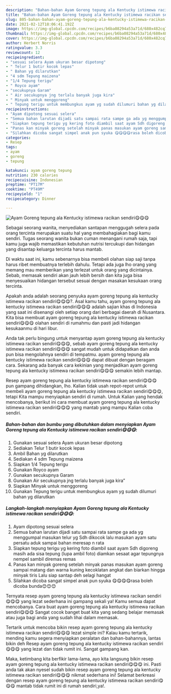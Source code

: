 ```yaml
---
description: "Bahan-bahan Ayam Goreng tepung ala Kentucky istimewa racikan sendiri😋😋😋 yang enak dan Mudah Dibuat"
title: "Bahan-bahan Ayam Goreng tepung ala Kentucky istimewa racikan sendiri😋😋😋 yang enak dan Mudah Dibuat"
slug: 805-bahan-bahan-ayam-goreng-tepung-ala-kentucky-istimewa-racikan-sendiri-yang-enak-dan-mudah-dibuat
date: 2021-02-12T18:06:41.192Z
image: https://img-global.cpcdn.com/recipes/b6ba08294a53a71d/680x482cq70/ayam-goreng-tepung-ala-kentucky-istimewa-racikan-sendiri😋😋😋-foto-resep-utama.jpg
thumbnail: https://img-global.cpcdn.com/recipes/b6ba08294a53a71d/680x482cq70/ayam-goreng-tepung-ala-kentucky-istimewa-racikan-sendiri😋😋😋-foto-resep-utama.jpg
cover: https://img-global.cpcdn.com/recipes/b6ba08294a53a71d/680x482cq70/ayam-goreng-tepung-ala-kentucky-istimewa-racikan-sendiri😋😋😋-foto-resep-utama.jpg
author: Herbert Norris
ratingvalue: 3.3
reviewcount: 12
recipeingredient:
- "sesuai selera Ayam ukuran besar dipotong"
- " Telur 1 butir kocok lepas"
- " Bahan yg dilarutkan"
- "4 sdm Tepung maizena"
- "1/4 Tepung terigu"
- " Royco ayam"
- "secukupnya Garam"
- " Air secukupnya jng terlalu banyak juga kira"
- " Minyak untuk menggoreng"
- " Tepung terigu untuk membungkus ayam yg sudah dilumuri bahan yg dilarutkan"
recipeinstructions:
- "Ayam dipotong sesuai selera"
- "Semua bahan larutan dijadi satu sampai rata sampe ga ada yg menggumpal masukan telur yg Sdh dikocok lalu masukan ayam satu persatu aduk sampai bahan meresap n rata"
- "Siapkan tepung terigu yg kering foto diambil saat ayam Sdh digoreng masih ada sisa tepung (lupa ambil foto) diamkan sesaat agar tepungnya nempel sambil diremas remas"
- "Panas kan minyak goreng setelah minyak panas masukan ayam goreng sampai matang dan warna kuning kecoklatan angkat dan biarkan hingga minyak tiris Lalu siap santap deh selagi hangat"
- "Silahkan dicoba sangat simpel anak pun syuka 😋😋😋😋rasa boleh dicoba bunda😊😊😊"
categories:
- Resep
tags:
- ayam
- goreng
- tepung

katakunci: ayam goreng tepung 
nutrition: 230 calories
recipecuisine: Indonesian
preptime: "PT17M"
cooktime: "PT49M"
recipeyield: "1"
recipecategory: Dinner

---
```



![Ayam Goreng tepung ala Kentucky istimewa racikan sendiri😋😋😋](https://img-global.cpcdn.com/recipes/b6ba08294a53a71d/680x482cq70/ayam-goreng-tepung-ala-kentucky-istimewa-racikan-sendiri😋😋😋-foto-resep-utama.jpg)

Sebagai seorang wanita, menyediakan santapan menggugah selera pada orang tercinta merupakan suatu hal yang membahagiakan bagi kamu sendiri. Tugas seorang  wanita bukan cuman menangani rumah saja, tapi kamu juga wajib memastikan kebutuhan nutrisi tercukupi dan hidangan yang disantap keluarga tercinta harus mantab.

Di waktu  saat ini, kamu sebenarnya bisa membeli olahan siap saji tanpa harus ribet membuatnya terlebih dahulu. Tetapi ada juga lho orang yang memang mau memberikan yang terlezat untuk orang yang dicintainya. Sebab, memasak sendiri akan jauh lebih bersih dan kita juga bisa menyesuaikan hidangan tersebut sesuai dengan masakan kesukaan orang tercinta. 



Apakah anda adalah seorang penyuka ayam goreng tepung ala kentucky istimewa racikan sendiri😋😋😋?. Asal kamu tahu, ayam goreng tepung ala kentucky istimewa racikan sendiri😋😋😋 adalah sajian khas di Indonesia yang saat ini disenangi oleh setiap orang dari berbagai daerah di Nusantara. Kita bisa membuat ayam goreng tepung ala kentucky istimewa racikan sendiri😋😋😋 olahan sendiri di rumahmu dan pasti jadi hidangan kesukaanmu di hari libur.

Anda tak perlu bingung untuk menyantap ayam goreng tepung ala kentucky istimewa racikan sendiri😋😋😋, sebab ayam goreng tepung ala kentucky istimewa racikan sendiri😋😋😋 sangat mudah untuk didapatkan dan anda pun bisa mengolahnya sendiri di tempatmu. ayam goreng tepung ala kentucky istimewa racikan sendiri😋😋😋 dapat dibuat dengan beragam cara. Sekarang ada banyak cara kekinian yang menjadikan ayam goreng tepung ala kentucky istimewa racikan sendiri😋😋😋 semakin lebih mantap.

Resep ayam goreng tepung ala kentucky istimewa racikan sendiri😋😋😋 pun gampang dihidangkan, lho. Kalian tidak usah repot-repot untuk membeli ayam goreng tepung ala kentucky istimewa racikan sendiri😋😋😋, tetapi Kita mampu menyiapkan sendiri di rumah. Untuk Kalian yang hendak mencobanya, berikut ini cara membuat ayam goreng tepung ala kentucky istimewa racikan sendiri😋😋😋 yang mantab yang mampu Kalian coba sendiri.

<!--inarticleads1-->

##### Bahan-bahan dan bumbu yang dibutuhkan dalam menyiapkan Ayam Goreng tepung ala Kentucky istimewa racikan sendiri😋😋😋:

1. Gunakan sesuai selera Ayam ukuran besar dipotong
1. Sediakan  Telur 1 butir kocok lepas
1. Ambil  Bahan yg dilarutkan
1. Sediakan 4 sdm Tepung maizena
1. Siapkan 1/4 Tepung terigu
1. Gunakan  Royco ayam
1. Gunakan secukupnya Garam
1. Gunakan  Air secukupnya jng terlalu banyak juga kira”
1. Siapkan  Minyak untuk menggoreng
1. Gunakan  Tepung terigu untuk membungkus ayam yg sudah dilumuri bahan yg dilarutkan




<!--inarticleads2-->

##### Langkah-langkah menyiapkan Ayam Goreng tepung ala Kentucky istimewa racikan sendiri😋😋😋:

1. Ayam dipotong sesuai selera
1. Semua bahan larutan dijadi satu sampai rata sampe ga ada yg menggumpal masukan telur yg Sdh dikocok lalu masukan ayam satu persatu aduk sampai bahan meresap n rata
1. Siapkan tepung terigu yg kering foto diambil saat ayam Sdh digoreng masih ada sisa tepung (lupa ambil foto) diamkan sesaat agar tepungnya nempel sambil diremas remas
1. Panas kan minyak goreng setelah minyak panas masukan ayam goreng sampai matang dan warna kuning kecoklatan angkat dan biarkan hingga minyak tiris Lalu siap santap deh selagi hangat
1. Silahkan dicoba sangat simpel anak pun syuka 😋😋😋😋rasa boleh dicoba bunda😊😊😊




Ternyata resep ayam goreng tepung ala kentucky istimewa racikan sendiri😋😋😋 yang lezat sederhana ini gampang sekali ya! Kamu semua dapat mencobanya. Cara buat ayam goreng tepung ala kentucky istimewa racikan sendiri😋😋😋 Sangat cocok banget buat kita yang sedang belajar memasak atau juga bagi anda yang sudah lihai dalam memasak.

Tertarik untuk mencoba bikin resep ayam goreng tepung ala kentucky istimewa racikan sendiri😋😋😋 lezat simple ini? Kalau kamu tertarik, mending kamu segera menyiapkan peralatan dan bahan-bahannya, lantas bikin deh Resep ayam goreng tepung ala kentucky istimewa racikan sendiri😋😋😋 yang lezat dan tidak rumit ini. Sangat gampang kan. 

Maka, ketimbang kita berfikir lama-lama, ayo kita langsung bikin resep ayam goreng tepung ala kentucky istimewa racikan sendiri😋😋😋 ini. Pasti anda tak akan nyesel sudah bikin resep ayam goreng tepung ala kentucky istimewa racikan sendiri😋😋😋 nikmat sederhana ini! Selamat berkreasi dengan resep ayam goreng tepung ala kentucky istimewa racikan sendiri😋😋😋 mantab tidak rumit ini di rumah sendiri,ya!.

